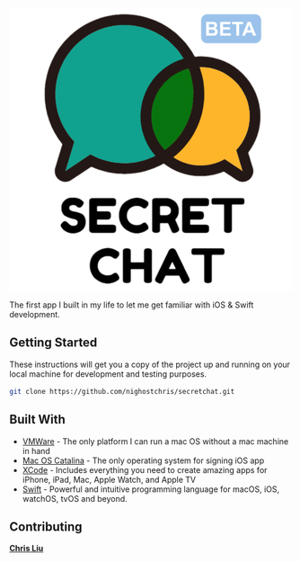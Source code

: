 <p align="center">
    <img
      alt="Secret Chat"
      src="https://github.com/nighostchris/secretchat/blob/master/secretchat/Resources/Images/logo.png"
    />
</p>
The first app I built in my life to let me get familiar with iOS & Swift development.

## Getting Started
These instructions will get you a copy of the project up and running on your local machine for development and testing purposes.

```sh
git clone https://github.com/nighostchris/secretchat.git
```

## Built With
* [VMWare](https://www.vmware.com/products/workstation-player/workstation-player-evaluation.html) - The only platform I can run a mac OS without a mac machine in hand
* [Mac OS Catalina](https://www.apple.com/hk/macos/catalina/) - The only operating system for signing iOS app
* [XCode](https://developer.apple.com/xcode/) - Includes everything you need to create amazing apps for iPhone, iPad, Mac, Apple Watch, and Apple TV
* [Swift](https://developer.apple.com/swift/) - Powerful and intuitive programming language for macOS, iOS, watchOS, tvOS and beyond.

## Contributing
[**Chris Liu**](chrisliu.ml)

